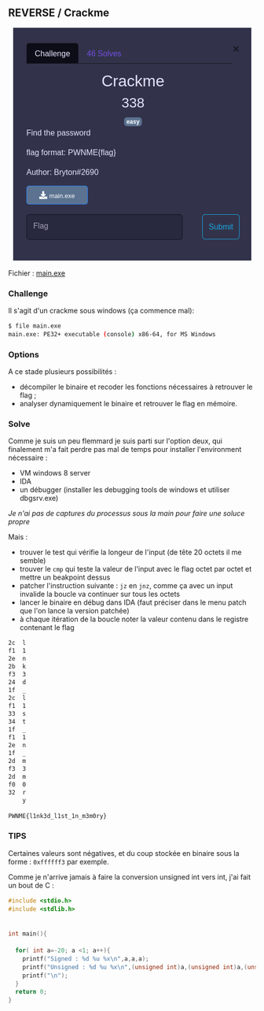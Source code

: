 ## REVERSE / Crackme

<p align="center">
  <img src="img/consignes.png" />
</p>


Fichier : [main.exe](main.exe)

### Challenge

Il s'agit d'un crackme sous windows (ça commence mal):

```bash
$ file main.exe
main.exe: PE32+ executable (console) x86-64, for MS Windows
```

### Options

A ce stade plusieurs possibilités :
- décompiler le binaire et recoder les fonctions nécessaires à retrouver le flag ;
- analyser dynamiquement le binaire et retrouver le flag en mémoire.


### Solve

Comme je suis un peu flemmard je suis parti sur l'option deux, qui finalement m'a fait perdre pas mal de temps pour installer l'environment nécessaire :
- VM windows 8 server
- IDA
- un débugger (installer les debugging tools de windows et utiliser dbgsrv.exe)

*Je n'ai pas de captures du processus sous la main pour faire une soluce propre*

Mais :
- trouver le test qui vérifie la longeur de l'input (de tête 20 octets il me semble)
- trouver le `cmp` qui teste la valeur de l'input avec le flag octet par octet et mettre un beakpoint dessus
- patcher l'instruction suivante : `jz` en `jnz`, comme ça avec un input invalide la boucle va continuer sur tous les octets
- lancer le binaire en débug dans IDA (faut préciser dans le menu patch que l'on lance la version patchée)
- à chaque itération de la boucle noter la valeur contenu dans le registre contenant le flag


```
2c  l
f1  1
2e  n
2b  k
f3  3
24  d
1f  _
2c  l
f1  1
33  s
34  t
1f  _
f1  1
2e  n
1f  _
2d  m
f3  3
2d  m
f0  0
32  r
    y

PWNME{l1nk3d_l1st_1n_m3m0ry}
```

### TIPS

Certaines valeurs sont négatives, et du coup stockée en binaire sous la forme : `0xffffff3` par exemple.

Comme je n'arrive jamais à faire la conversion unsigned int vers int, j'ai fait un bout de C :

```c
#include <stdio.h>
#include <stdlib.h>


int main(){

  for( int a=-20; a <1; a++){
    printf("Signed : %d %u %x\n",a,a,a);
    printf("Unsigned : %d %u %x\n",(unsigned int)a,(unsigned int)a,(unsigned int)a);
    printf("\n");
  }
  return 0;
}
```

